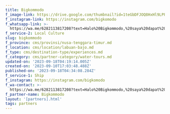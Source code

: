 ```yaml
---
title: Bigkommodo
f_image-link: https://drive.google.com/thumbnail?id=1teGbDFJOQ8HxHl9LPPMh0SvX9cvSpSIt
f_instagram-link: https://instagram.com/bigkomodo
f_whatsapp-link: >-
  https://wa.me/6282113817208?text=Halo%20Bigkommodo,%20saya%20dapat%20info%20dari%20@loocale.id%20dan%20punya%20pertanyaan
f_service-2: Local Culture
slug: bigkommodo
f_province: cms/provinsi/nusa-tenggara-timur.md
f_location: cms/location/labuan-bajo.md
f_type: cms/destination-type/experiences.md
f_category: cms/partner-category/water-tours.md
updated-on: '2023-09-18T04:19:14.005Z'
created-on: '2023-09-10T17:03:48.488Z'
published-on: '2023-09-18T04:34:08.284Z'
f_service-1: Ship
f_instagram: https://instagram.com/bigkomodo
f_wa-contact: >-
  https://wa.me/6282113817208?text=Halo%20Bigkommodo,%20saya%20dapat%20info%20dari%20@loocale.id%20dan%20punya%20pertanyaan
f_partner-name: Bigkommodo
layout: '[partners].html'
tags: partners
---
```



